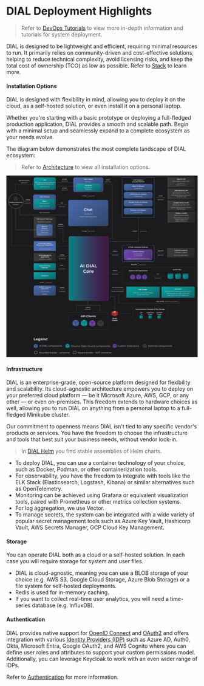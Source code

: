 # DIAL Deployment Highlights

> Refer to [DevOps Tutorials](/docs/tutorials/2.devops/0.deployment/0.custom_apps_deployment.md) to view more in-depth information and tutorials for system deployment.

DIAL is designed to be lightweight and efficient, requiring minimal resources to run. It primarily relies on community-driven and cost-effective solutions, helping to reduce technical complexity, avoid licensing risks, and keep the total cost of ownership (TCO) as low as possible. Refer to [Stack](/docs/platform/0.architecture-and-concepts/4.stack.md) to learn more.

#### Installation Options

DIAL is designed with flexibility in mind, allowing you to deploy it on the cloud, as a self-hosted solution, or even install it on a personal laptop. 

Whether you're starting with a basic prototype or deploying a full-fledged production application, DIAL provides a smooth and scalable path. Begin with a minimal setup and seamlessly expand to a complete ecosystem as your needs evolve. 

The diagram below demonstrates the most complete landscape of DIAL ecosystem:

> Refer to [Architecture](/docs/platform/0.architecture-and-concepts/2.architecture.md) to view all installation options.

![max-zoom](0.architecture-and-concepts/img/full-landscape3.1.svg)

#### Infrastructure

DIAL is an enterprise-grade, open-source platform designed for flexibility and scalability. Its cloud-agnostic architecture empowers you to deploy on your preferred cloud platform — be it Microsoft Azure, AWS, GCP, or any other — or even on-premises. This freedom extends to hardware choices as well, allowing you to run DIAL on anything from a personal laptop to a full-fledged Minikube cluster.

Our commitment to openness means DIAL isn't tied to any specific vendor's products or services. You have the freedom to choose the infrastructure and tools that best suit your business needs, without vendor lock-in. 

> In [DIAL Helm](https://github.com/epam/ai-dial-helm) you find stable assemblies of Helm charts.

* To deploy DIAL, you can use a container technology of your choice, such as Docker, Podman, or other containerization tools. 
* For observability, you have the freedom to integrate with tools like the ELK Stack (Elasticsearch, Logstash, Kibana) or similar alternatives such as OpenTelemetry. 
* Monitoring can be achieved using Grafana or equivalent visualization tools, paired with Prometheus or other metrics collection systems. 
* For log aggregation, we use Vector.
* To manage secrets, the system can be integrated with a wide variety of popular secret management tools such as Azure Key Vault, Hashicorp Vault, AWS Secrets Manager, GCP Cloud Key Management.


#### Storage

You can operate DIAL both as a cloud or a self-hosted solution. In each case you will require storage for system and user files. 

* DIAL is cloud-agnostic, meaning you can use a BLOB storage of your choice (e.g. AWS S3, Google Cloud Storage, Azure Blob Storage) or a file system for self-hosted deployments.
* Redis is used for in-memory caching.
* If you want to collect real-time user analytics, you will need a time-series database (e.g. InfluxDB).


#### Authentication

DIAL provides native support for [OpenID Connect](https://openid.net/developers/how-connect-works/) and [OAuth2](https://oauth.net/2/) and offers integration with various [Identity Providers (IDP)](/docs/tutorials/2.devops/2.auth-and-access-control/3.configure-idps/0.overview.md) such as Azure AD, Auth0, Okta, Microsoft Entra, Google OAuth2, and AWS Cognito where you can define user roles and attributes to support your custom permissions model. Additionally, you can leverage Keycloak to work with an even wider range of IDPs.

Refer to [Authentication](/docs/platform/3.core/1.auth-intro.md) for more information.